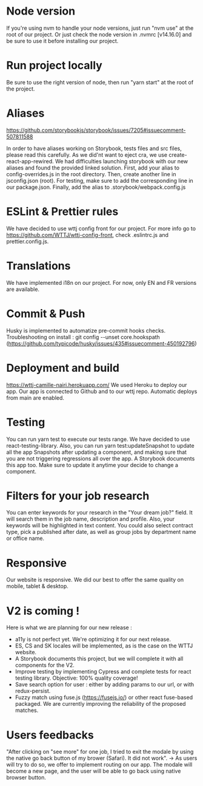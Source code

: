# Node version

If you're using nvm to handle your node versions, just run "nvm use" at the root of our project. Or just check the node version in .nvmrc [v14.16.0] and be sure to use it before installing our project.

# Run project locally

Be sure to use the right version of node, then run "yarn start" at the root of the project.

# Aliases

https://github.com/storybookjs/storybook/issues/7205#issuecomment-507811588

In order to have aliases working on Storybook, tests files and src files, please read this carefully. As we did'nt want to eject cra, we use create-react-app-rewired. We had difficulties launching storybook with our new aliases and found the provided linked solution. First, add your alias to config-overrides.js in the root directory. Then, create another line in jsconfig.json (root). For testing, make sure to add the corresponding line in our package.json. Finally, add the alias to .storybook/webpack.config.js

# ESLint & Prettier rules

We have decided to use wttj config front for our project. For more info go to https://github.com/WTTJ/wttj-config-front, check .eslintrc.js and prettier.config.js.

# Translations

We have implemented i18n on our project. For now, only EN and FR versions are available.

# Commit & Push

Husky is implemented to automatize pre-commit hooks checks. Troubleshooting on install : git config --unset core.hookspath (https://github.com/typicode/husky/issues/435#issuecomment-450192796)

# Deployment and build

https://wttj-camille-nairi.herokuapp.com/ We used Heroku to deploy our app. Our app is connected to Github and to our wttj repo. Automatic deploys from main are enabled.

# Testing

You can run yarn test to execute our tests range. We have decided to use react-testing-library. Also, you can run yarn test:updateSnapshot to update all the app Snapshots after updating a component, and making sure that you are not triggering regressions all over the app. A Storybook documents this app too. Make sure to update it anytime your decide to change a component.

# Filters for your job research

You can enter keywords for your research in the "Your dream job?" field. It will search them in the job name, description and profile. Also, your keywords will be highlighted in text content. You could also select contract type, pick a published after date, as well as group jobs by department name or office name.

# Responsive

Our website is responsive. We did our best to offer the same quality on mobile, tablet & desktop.

# V2 is coming !

Here is what we are planning for our new release :

- a11y is not perfect yet. We're optimizing it for our next release.
- ES, CS and SK locales will be implemented, as is the case on the WTTJ website.
- A Storybook documents this project, but we will complete it with all components for the V2.
- Improve testing by implementing Cypress and complete tests for react testing library. Objective: 100% quality coverage!
- Save search option for user : either by adding params to our url, or with redux-persist.
- Fuzzy match using fuse.js (https://fusejs.io/) or other react fuse-based packaged. We are currently improving the reliability of the proposed matches.

# Users feedbacks

"After clicking on "see more" for one job, I tried to exit the modale by using the native go back button of my brower (Safari). It did not work". -> As users will try to do so, we offer to implement routing on our app. The modale will become a new page, and the user will be able to go back using native browser button.
